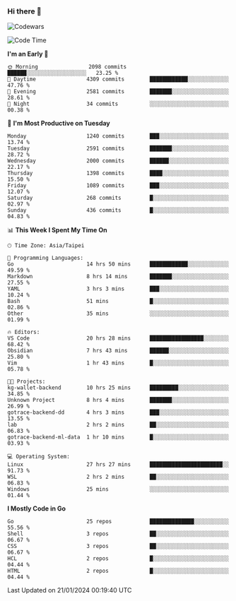 ### Hi there 👋

![Codewars](https://www.codewars.com/users/omegaatt36/badges/small)

<!--START_SECTION:waka-->
![Code Time](http://img.shields.io/badge/Code%20Time-2%2C107%20hrs%203%20mins-blue)

**I'm an Early 🐤** 

```text
🌞 Morning                2098 commits        ██████░░░░░░░░░░░░░░░░░░░   23.25 % 
🌆 Daytime                4309 commits        ████████████░░░░░░░░░░░░░   47.76 % 
🌃 Evening                2581 commits        ███████░░░░░░░░░░░░░░░░░░   28.61 % 
🌙 Night                  34 commits          ░░░░░░░░░░░░░░░░░░░░░░░░░   00.38 % 
```
📅 **I'm Most Productive on Tuesday** 

```text
Monday                   1240 commits        ███░░░░░░░░░░░░░░░░░░░░░░   13.74 % 
Tuesday                  2591 commits        ███████░░░░░░░░░░░░░░░░░░   28.72 % 
Wednesday                2000 commits        ██████░░░░░░░░░░░░░░░░░░░   22.17 % 
Thursday                 1398 commits        ████░░░░░░░░░░░░░░░░░░░░░   15.50 % 
Friday                   1089 commits        ███░░░░░░░░░░░░░░░░░░░░░░   12.07 % 
Saturday                 268 commits         █░░░░░░░░░░░░░░░░░░░░░░░░   02.97 % 
Sunday                   436 commits         █░░░░░░░░░░░░░░░░░░░░░░░░   04.83 % 
```


📊 **This Week I Spent My Time On** 

```text
🕑︎ Time Zone: Asia/Taipei

💬 Programming Languages: 
Go                       14 hrs 50 mins      ████████████░░░░░░░░░░░░░   49.59 % 
Markdown                 8 hrs 14 mins       ███████░░░░░░░░░░░░░░░░░░   27.55 % 
YAML                     3 hrs 3 mins        ███░░░░░░░░░░░░░░░░░░░░░░   10.24 % 
Bash                     51 mins             █░░░░░░░░░░░░░░░░░░░░░░░░   02.86 % 
Other                    35 mins             ░░░░░░░░░░░░░░░░░░░░░░░░░   01.99 % 

🔥 Editors: 
VS Code                  20 hrs 28 mins      █████████████████░░░░░░░░   68.42 % 
Obsidian                 7 hrs 43 mins       ██████░░░░░░░░░░░░░░░░░░░   25.80 % 
Vim                      1 hr 43 mins        █░░░░░░░░░░░░░░░░░░░░░░░░   05.78 % 

🐱‍💻 Projects: 
kg-wallet-backend        10 hrs 25 mins      █████████░░░░░░░░░░░░░░░░   34.85 % 
Unknown Project          8 hrs 4 mins        ███████░░░░░░░░░░░░░░░░░░   26.99 % 
gotrace-backend-dd       4 hrs 3 mins        ███░░░░░░░░░░░░░░░░░░░░░░   13.55 % 
lab                      2 hrs 2 mins        ██░░░░░░░░░░░░░░░░░░░░░░░   06.83 % 
gotrace-backend-ml-data  1 hr 10 mins        █░░░░░░░░░░░░░░░░░░░░░░░░   03.93 % 

💻 Operating System: 
Linux                    27 hrs 27 mins      ███████████████████████░░   91.73 % 
WSL                      2 hrs 2 mins        ██░░░░░░░░░░░░░░░░░░░░░░░   06.83 % 
Windows                  25 mins             ░░░░░░░░░░░░░░░░░░░░░░░░░   01.44 % 
```

**I Mostly Code in Go** 

```text
Go                       25 repos            ██████████████░░░░░░░░░░░   55.56 % 
Shell                    3 repos             ██░░░░░░░░░░░░░░░░░░░░░░░   06.67 % 
CSS                      3 repos             ██░░░░░░░░░░░░░░░░░░░░░░░   06.67 % 
HCL                      2 repos             █░░░░░░░░░░░░░░░░░░░░░░░░   04.44 % 
HTML                     2 repos             █░░░░░░░░░░░░░░░░░░░░░░░░   04.44 % 
```




 Last Updated on 21/01/2024 00:19:40 UTC
<!--END_SECTION:waka-->

<!--
**omegaatt36/omegaatt36** is a ✨ _special_ ✨ repository because its `README.md` (this file) appears on your GitHub profile.

Here are some ideas to get you started:

- 🔭 I’m currently working on ...
- 🌱 I’m currently learning ...
- 👯 I’m looking to collaborate on ...
- 🤔 I’m looking for help with ...
- 💬 Ask me about ...
- 📫 How to reach me: ...
- 😄 Pronouns: ...
- ⚡ Fun fact: ...
-->
